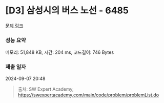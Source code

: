 # [D3] 삼성시의 버스 노선 - 6485 

[문제 링크](https://swexpertacademy.com/main/code/problem/problemDetail.do?contestProbId=AWczm7QaACgDFAWn) 

### 성능 요약

메모리: 51,848 KB, 시간: 204 ms, 코드길이: 746 Bytes

### 제출 일자

2024-09-07 20:48



> 출처: SW Expert Academy, https://swexpertacademy.com/main/code/problem/problemList.do